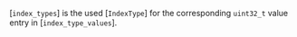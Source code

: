 [`index_types`] is the used [`IndexType`] for the corresponding
`uint32_t` value entry in [`index_type_values`].